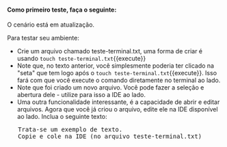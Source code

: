 #### Como primeiro teste, faça o seguinte:

O cenário está em atualização.

Para testar seu ambiente:

  * Crie um arquivo chamado teste-terminal.txt, uma forma de criar é usando `touch teste-terminal.txt`{{execute}}
  * Note que, no texto anterior, você simplesmente poderia ter clicado na "seta" que tem logo após o `touch teste-terminal.txt`{{execute}}. Isso fará com que você execute o comando diretamente no terminal ao lado.
  * Note que foi criado um novo arquivo. Você pode fazer a seleção e abertura dele - utilize para isso a IDE ao lado.
  * Uma outra funcionalidade interessante, é a capacidade de abrir e editar arquivos. Agora que você já criou o arquivo, edite ele na IDE disponível ao lado. Inclua o seguinte texto:

   <pre class="file" data-filename="teste-terminal.txt" data-target="replace">
   Trata-se um exemplo de texto.
   Copie e cole na IDE (no arquivo teste-terminal.txt)
   </pre>


  
